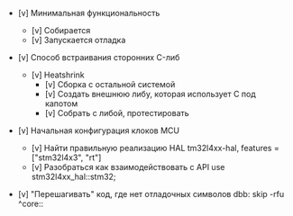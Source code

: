 * [v] Минимальная функциональность
    * [v] Собирается
    * [v] Запускается отладка
* [v] Способ встраивания сторонних C-либ
    * [v] Heatshrink
        * [v] Сборка с остальной системой
        * [v] Создать внешнюю либу, которая использует C под капотом
        * [v] Собрать с либой, протестировать
* [v] Начальная конфигурация клоков MCU
    * [v] Найти правильную реализацию HAL
        tm32l4xx-hal, features = ["stm32l4x3", "rt"]
    * [v] Разобраться как взаимодействовать с API
        use stm32l4xx_hal::stm32;

* [v] "Перешагивать" код, где нет отладочных символов
    dbb: skip -rfu ^core::